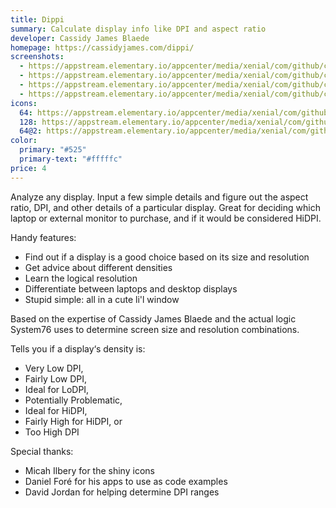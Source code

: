 ```yaml
---
title: Dippi
summary: Calculate display info like DPI and aspect ratio
developer: Cassidy James Blaede
homepage: https://cassidyjames.com/dippi/
screenshots:
  - https://appstream.elementary.io/appcenter/media/xenial/com/github/cassidyjames.dippi.desktop/949DDB15561C6B5884D4093E1F434885/screenshots/image-1_orig.png
  - https://appstream.elementary.io/appcenter/media/xenial/com/github/cassidyjames.dippi.desktop/949DDB15561C6B5884D4093E1F434885/screenshots/image-2_orig.png
  - https://appstream.elementary.io/appcenter/media/xenial/com/github/cassidyjames.dippi.desktop/949DDB15561C6B5884D4093E1F434885/screenshots/image-3_orig.png
  - https://appstream.elementary.io/appcenter/media/xenial/com/github/cassidyjames.dippi.desktop/949DDB15561C6B5884D4093E1F434885/screenshots/image-4_orig.png
icons:
  64: https://appstream.elementary.io/appcenter/media/xenial/com/github/cassidyjames.dippi.desktop/949DDB15561C6B5884D4093E1F434885/icons/64x64/com.github.cassidyjames.dippi_com.github.cassidyjames.dippi.png
  128: https://appstream.elementary.io/appcenter/media/xenial/com/github/cassidyjames.dippi.desktop/949DDB15561C6B5884D4093E1F434885/icons/128x128/com.github.cassidyjames.dippi_com.github.cassidyjames.dippi.png
  64@2: https://appstream.elementary.io/appcenter/media/xenial/com/github/cassidyjames.dippi.desktop/949DDB15561C6B5884D4093E1F434885/icons/64x64@2/com.github.cassidyjames.dippi_com.github.cassidyjames.dippi.png
color:
  primary: "#525"
  primary-text: "#fffffc"
price: 4
---
```


<p>Analyze any display. Input a few simple details and figure out the aspect ratio, DPI, and other details of a particular display. Great for deciding which laptop or external monitor to purchase, and if it would be considered HiDPI.</p>
<p>Handy features:</p>
<ul>
  <li>Find out if a display is a good choice based on its size and resolution</li>
  <li>Get advice about different densities</li>
  <li>Learn the logical resolution</li>
  <li>Differentiate between laptops and desktop displays</li>
  <li>Stupid simple: all in a cute li&apos;l window</li>
</ul>
<p>Based on the expertise of Cassidy James Blaede and the actual logic System76 uses to determine screen size and resolution combinations.</p>
<p>Tells you if a display‘s density is:</p>
<ul>
  <li>Very Low DPI,</li>
  <li>Fairly Low DPI,</li>
  <li>Ideal for LoDPI,</li>
  <li>Potentially Problematic,</li>
  <li>Ideal for HiDPI,</li>
  <li>Fairly High for HiDPI, or</li>
  <li>Too High DPI</li>
</ul>
<p>Special thanks:</p>
<ul>
  <li>Micah Ilbery for the shiny icons</li>
  <li>Daniel Foré for his apps to use as code examples</li>
  <li>David Jordan for helping determine DPI ranges</li>
</ul>